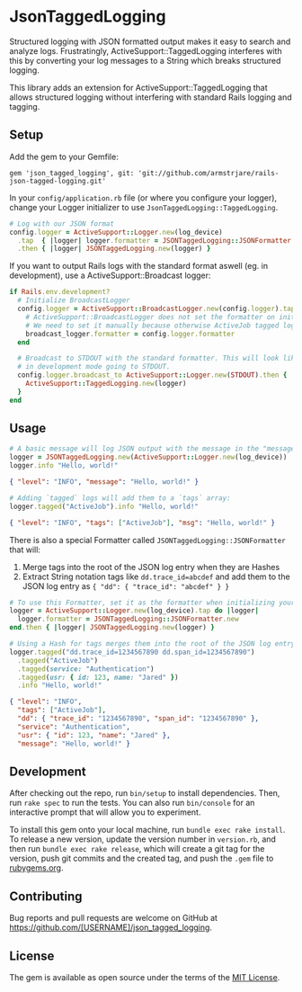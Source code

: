 # JsonTaggedLogging

Structured logging with JSON formatted output makes it easy to search and analyze logs. Frustratingly, ActiveSupport::TaggedLogging interferes with this by converting your log messages to a String which breaks structured logging.

This library adds an extension for ActiveSupport::TaggedLogging that allows
structured logging without interfering with standard Rails logging and tagging.

## Setup

Add the gem to your Gemfile:
```
gem 'json_tagged_logging', git: 'git://github.com/armstrjare/rails-json-tagged-logging.git'
```

In your `config/application.rb` file (or where you configure your logger), change
your Logger initializer to use `JsonTaggedLogging::TaggedLogging`.

```ruby
# Log with our JSON format
config.logger = ActiveSupport::Logger.new(log_device)
  .tap  { |logger| logger.formatter = JSONTaggedLogging::JSONFormatter.new }
  .then { |logger| JSONTaggedLogging.new(logger) }
```

If you want to output Rails logs with the standard format aswell (eg. in development), use
a ActiveSupport::Broadcast logger:

```ruby
if Rails.env.development?
  # Initialize BroadcastLogger
  config.logger = ActiveSupport::BroadcastLogger.new(config.logger).tap do |broadcast_logger|
    # ActiveSupport::BroadcastLogger does not set the formatter on initialization.
    # We need to set it manually because otherwise ActiveJob tagged logging will break.
    broadcast_logger.formatter = config.logger.formatter
  end

  # Broadcast to STDOUT with the standard formatter. This will look like your normal Rails logs
  # in development mode going to STDOUT.
  config.logger.broadcast_to ActiveSupport::Logger.new(STDOUT).then { |logger|
    ActiveSupport::TaggedLogging.new(logger)
  }
end
```

## Usage

```ruby
# A basic message will log JSON output with the message in the "message" field:
logger = JSONTaggedLogging.new(ActiveSupport::Logger.new(log_device))
logger.info "Hello, world!"
```
```json
{ "level": "INFO", "message": "Hello, world!" }
```

```ruby
# Adding `tagged` logs will add them to a `tags` array:
logger.tagged("ActiveJob").info "Hello, world!"
```
```json
{ "level": "INFO", "tags": ["ActiveJob"], "msg": "Hello, world!" }
```

There is also a special Formatter called `JSONTaggedLogging::JSONFormatter` that will:

1. Merge tags into the root of the JSON log entry when they are Hashes
2. Extract String notation tags like `dd.trace_id=abcdef` and add them to the JSON log entry as ```{ "dd": { "trace_id": "abcdef" } }```

```ruby
# To use this Formatter, set it as the formatter when initializing your logger:
logger = ActiveSupport::Logger.new(log_device).tap do |logger|
  logger.formatter = JSONTaggedLogging::JSONFormatter.new
end.then { |logger| JSONTaggedLogging.new(logger) }

# Using a Hash for tags merges them into the root of the JSON log entry:
logger.tagged("dd.trace_id=1234567890 dd.span_id=1234567890")
  .tagged("ActiveJob")
  .tagged(service: "Authentication")
  .tagged(usr: { id: 123, name: "Jared" })
  .info "Hello, world!"
```
```json
{ "level": "INFO",
  "tags": ["ActiveJob"],
  "dd": { "trace_id": "1234567890", "span_id": "1234567890" },
  "service": "Authentication",
  "usr": { "id": 123, "name": "Jared" },
  "message": "Hello, world!" }
```
## Development

After checking out the repo, run `bin/setup` to install dependencies. Then, run `rake spec` to run the tests. You can also run `bin/console` for an interactive prompt that will allow you to experiment.

To install this gem onto your local machine, run `bundle exec rake install`. To release a new version, update the version number in `version.rb`, and then run `bundle exec rake release`, which will create a git tag for the version, push git commits and the created tag, and push the `.gem` file to [rubygems.org](https://rubygems.org).

## Contributing

Bug reports and pull requests are welcome on GitHub at https://github.com/[USERNAME]/json_tagged_logging.

## License

The gem is available as open source under the terms of the [MIT License](https://opensource.org/licenses/MIT).
